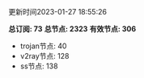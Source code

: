 更新时间2023-01-27 18:55:26

**总订阅: 73**
**总节点: 2323**
**有效节点: 306**
- trojan节点: 40
- v2ray节点: 128
- ss节点: 138
